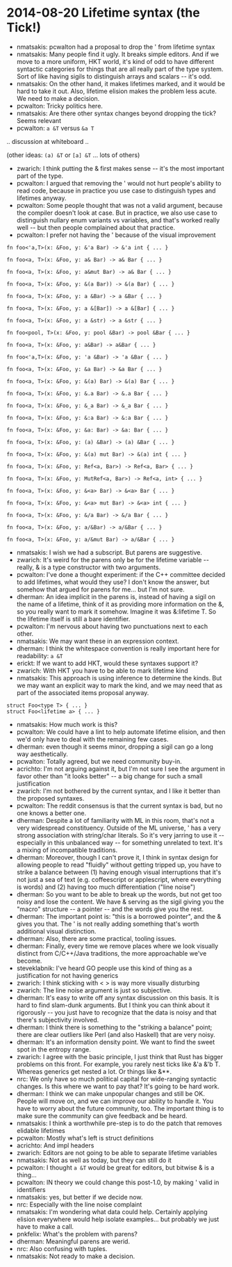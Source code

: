# 2014-08-20 Lifetime syntax (the Tick!)

- nmatsakis: pcwalton had a proposal to drop the ' from lifetime syntax
- nmatsakis: Many people find it ugly. It breaks simple editors. And if we move to a more uniform, HKT world, it's kind of odd to have different syntactic categories for things that are all really part of the type system. Sort of like having sigils to distinguish arrays and scalars -- it's odd.
- nmatsakis: On the other hand, it makes lifetimes marked, and it would be hard to take it out. Also, lifetime elision makes the problem less acute. We need to make a decision.
- pcwalton: Tricky politics here.
- nmatsakis: Are there other syntax changes beyond dropping the tick? Seems relevant
- pcwalton: `a &T` versus `&a T`

.. discussion at whiteboard ..

(other ideas: `(a) &T` or `[a] &T` ... lots of others)

- zwarich: I think putting the & first makes sense -- it's the most important part of the type.
- pcwalton: I argued that removing the ' would not hurt people's ability to read code, because in practice you use case to distinguish types and lifetimes anyway.
- pcwalton: Some people thought that was not a valid argument, because the compiler doesn't look at case. But in practice, we also use case to distinguish nullary enum variants vs variables, and that's worked really well -- but then people complained about that practice.
- pcwalton: I prefer not having the ' because of the visual improvement

```
fn foo<'a,T>(x: &Foo, y: &'a Bar) -> &'a int { ... }
    
fn foo<a, T>(x: &Foo, y: a& Bar) -> a& Bar { ... }

fn foo<a, T>(x: &Foo, y: a&mut Bar) -> a& Bar { ... }

fn foo<a, T>(x: &Foo, y: &(a Bar)) -> &(a Bar) { ... }

fn foo<a, T>(x: &Foo, y: a &Bar) -> a &Bar { ... }

fn foo<a, T>(x: &Foo, y: a &[Bar]) -> a &[Bar] { ... }

fn foo<a, T>(x: &Foo, y: a &str) -> a &str { ... }

fn foo<pool, T>(x: &Foo, y: pool &Bar) -> pool &Bar { ... }

fn foo<a, T>(x: &Foo, y: a&Bar) -> a&Bar { ... }

fn foo<'a,T>(x: &Foo, y: 'a &Bar) -> 'a &Bar { ... }

fn foo<a, T>(x: &Foo, y: &a Bar) -> &a Bar { ... }

fn foo<a, T>(x: &Foo, y: &(a) Bar) -> &(a) Bar { ... }

fn foo<a, T>(x: &Foo, y: &.a Bar) -> &.a Bar { ... }

fn foo<a, T>(x: &Foo, y: &_a Bar) -> &_a Bar { ... }

fn foo<a, T>(x: &Foo, y: &:a Bar) -> &:a Bar { ... }

fn foo<a, T>(x: &Foo, y: &a: Bar) -> &a: Bar { ... }

fn foo<a, T>(x: &Foo, y: (a) &Bar) -> (a) &Bar { ... }

fn foo<a, T>(x: &Foo, y: &(a) mut Bar) -> &(a) int { ... }

fn foo<a, T>(x: &Foo, y: Ref<a, Bar>) -> Ref<a, Bar> { ... }

fn foo<a, T>(x: &Foo, y: MutRef<a, Bar>) -> Ref<a, int> { ... }

fn foo<a, T>(x: &Foo, y: &<a> Bar) -> &<a> Bar { ... }

fn foo<a, T>(x: &Foo, y: &<a> mut Bar) -> &<a> int { ... }

fn foo<a, T>(x: &Foo, y: &/a Bar) -> &/a Bar { ... }

fn foo<a, T>(x: &Foo, y: a/&Bar) -> a/&Bar { ... }

fn foo<a, T>(x: &Foo, y: a/&mut Bar) -> a/&Bar { ... }
```

- nmatsakis: I wish we had a subscript. But parens are suggestive.
- zwarich: It's weird for the parens only be for the lifetime variable -- really, & is a type constructor with two arguments.
- pcwalton: I've done a thought experiment: if the C++ committee decided to add lifetimes, what would they use? I don't know the answer, but somehow that argued for parens for me... but I'm not sure.
- dherman: An idea implicit in the parens is, instead of having a sigil on the name of a lifetime, think of it as providing more information on the &, so you really want to mark it somehow. Imagine it was &:lifetime T. So the lifetime itself is still a bare identifier.
- pcwalton: I'm nervous about having two punctuations next to each other.
- nmatsakis: We may want these in an expression context.
- dherman: I think the whitespace convention is really important here for readability: `a &T`
- erickt: If we want to add HKT, would these syntaxes support it?
- zwarich: With HKT you have to be able to mark lifetime kind
- nmatsakis: This approach is using inference to determine the kinds. But we may want an explicit way to mark the kind, and we may need that as part of the associated items proposal anyway.

```
struct Foo<type T> { ... }
struct Foo<lifetime a> { ... }
```

- nmatsakis: How much work is this?
- pcwalton: We could have a lint to help automate lifetime elision, and then we'd only have to deal with the remaining few cases.
- dherman: even though it seems minor, dropping a sigil can go a long way aesthetically.
- pcwalton: Totally agreed, but we need community buy-in.
- acrichto: I'm not arguing against it, but I'm not sure I see the argument in favor other than "it looks better" -- a big change for such a small justification
- zwarich: I'm not bothered by the current syntax, and I like it better than the proposed syntaxes.
- pcwalton: The reddit consensus is that the current syntax is bad, but no one knows a better one.
- dherman: Despite a lot of familiarity with ML in this room, that's not a very widespread constituency. Outside of the ML universe, ' has a very strong association with string/char literals. So it's very jarring to use it -- especially in this unbalanced way -- for something unrelated to text. It's a mixing of incompatible traditions.
- dherman: Moreover, though I can't prove it, I think in syntax design for allowing people to read "fluidly" without getting tripped up, you have to strike a balance between (1) having enough visual interruptions that it's not just a sea of text (e.g. coffeescript or applescript, where everything is words) and (2) having too much differentiation ("line noise")
- dherman: So you want to be able to break up the words, but not get too noisy and lose the content. We have & serving as the sigil giving you the "macro" structure -- a pointer -- and the words give you the rest.
- dherman: The important point is: "this is a borrowed pointer", and the & gives you that. The ' is not really adding something that's worth additional visual distinction.
- dherman: Also, there are some practical, tooling issues.
- dherman: Finally, every time we remove places where we look visually distinct from C/C++/Java traditions, the more approachable we've become.
- steveklabnik: I've heard GO people use this kind of thing as a justification for not having generics
- zwarich: I think sticking with < > is way more visually disturbing
- zwarich: The line noise argument is just so subjective.
- dherman: It's easy to write off any syntax discussion on this basis. It is hard to find slam-dunk arguments. But I think you can think about it rigorously -- you just have to recognize that the data is noisy and that there's subjectivity involved.
- dherman: I think there is something to the "striking a balance" point; there are clear outliers like Perl (and also Haskell) that are very noisy.
- dherman: It's an information density point. We want to find the sweet spot in the entropy range.
- zwarich: I agree with the basic principle, I just think that Rust has bigger problems on this front. For example, you rarely nest ticks like &'a &'b T. Whereas generics get nested a lot. Or things like &**.
- nrc: We only have so much political capital for wide-ranging syntactic changes. Is this where we want to pay that? It's going to be hard work.
- dherman: I think we can make unpopular changes and still be OK. People will move on, and we can improve our ability to handle it. You have to worry about the future community, too. The important thing is to make sure the community can give feedback and be heard.
- nmatsakis: I think a worthwhile pre-step is to do the patch that removes elidable lifetimes
- pcwalton: Mostly what's left is struct definitions
- acrichto: And impl headers
- zwarich: Editors are not going to be able to separate lifetime variables
- nmatsakis: Not as well as today, but they can still do it
- pcwalton: I thought `a &T` would be great for editors, but bitwise & is a thing...
- pcwalton: IN theory we could change this post-1.0, by making ' valid in identifiers
- nmatsakis: yes, but better if we decide now.
- nrc: Especially with the line noise complaint
- nmatsakis: I'm wondering what data could help. Certainly applying elision everywhere would help isolate examples... but probably we just have to make a call.
- pnkfelix: What's the problem with parens?
- dherman: Meaningful parens are werid.
- nrc: Also confusing with tuples.
- nmatsakis: Not ready to make a decision.
